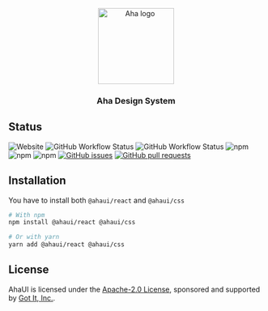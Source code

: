 <p align="center">
  <a href="https://aha.got-it.ai">
    <img src="https://raw.githubusercontent.com/gotitinc/ahaui/main/libs/assets/origin/ahaui-logo-trasparent.svg" alt="Aha logo" width="150" height="150">
  </a>
</p>

<h3 align="center">Aha Design System</h3>

## Status

![Website](https://img.shields.io/website?url=https%3A%2F%2Fahaui.github.io&label=Documentation)
![GitHub Workflow Status](https://img.shields.io/github/workflow/status/gotitinc/ahaui/CodeQL?label=CodeQL)
![GitHub Workflow Status](https://img.shields.io/github/workflow/status/gotitinc/ahaui/Lint?label=Lint)
![npm](https://img.shields.io/npm/v/@ahaui/css?label=CSS)
![npm](https://img.shields.io/npm/v/@ahaui/react?label=React)
![npm](https://img.shields.io/npm/v/@ahaui/icons?label=Icon)
[![GitHub issues](https://img.shields.io/github/issues/gotitinc/ahaui)](https://github.com/gotitinc/ahaui/issues)
[![GitHub pull requests](https://img.shields.io/github/issues-pr/gotitinc/ahaui)](https://github.com/gotitinc/ahaui/pulls)

## Installation

You have to install both `@ahaui/react` and `@ahaui/css`

```sh
# With npm
npm install @ahaui/react @ahaui/css

# Or with yarn
yarn add @ahaui/react @ahaui/css
```

## License

AhaUI is licensed under the [Apache-2.0 License](https://github.com/gotitinc/ahaui/blob/main/LICENSE), sponsored and supported by [Got It, Inc.](https://www.got-it.co).
